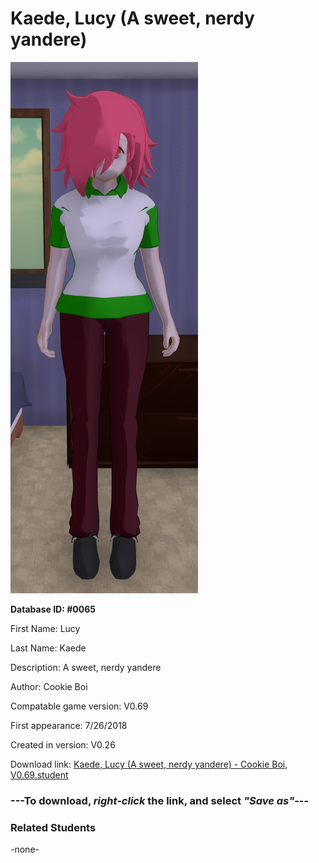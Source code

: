 # Kaede, Lucy (A sweet, nerdy yandere)

<img src="../../Files/Images/Kaede, Lucy (A sweet, nerdy yandere).png" title="Kaede, Lucy (A sweet, nerdy yandere) - Cookie Boi, V0.69">

**Database ID: #0065**

First Name: Lucy

Last Name: Kaede

Description: A sweet, nerdy yandere

Author: Cookie Boi

Compatable game version: V0.69

First appearance: 7/26/2018

Created in version: V0.26

Download link: <a href="https://raw.githubusercontent.com/Arbiter1223/Daigaku-Gurashi-Custom-Students/master/Files/Student%20Files/Kaede%2C%20Lucy%20(A%20sweet%2C%20nerdy%20yandere)%20-%20Cookie%20Boi%2C%20V0.69.student">Kaede, Lucy (A sweet, nerdy yandere) - Cookie Boi, V0.69.student</a>

### ---**To download, _right-click_ the link, and select _"Save as"_**---

### Related Students

-none-
